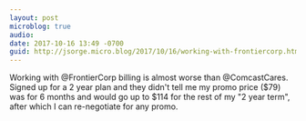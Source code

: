 ```yaml
---
layout: post
microblog: true
audio: 
date: 2017-10-16 13:49 -0700
guid: http://jsorge.micro.blog/2017/10/16/working-with-frontiercorp.html
---
```

Working with @FrontierCorp billing is almost worse than @ComcastCares. Signed up for a 2 year plan and they didn't tell me my promo price ($79) was for 6 months and would go up to $114 for the rest of my "2 year term", after which I can re-negotiate for any promo.
